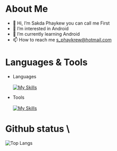 # About Me
- 👋 Hi, I’m Sakda Phaykew you can call me First
- 👀 I’m interested in Android
- 🌱 I’m currently learning Android
- 📫 How to reach me s_phaykrew@hotmail.com

# Languages & Tools
- Languages \
\
[![My Skills](https://skillicons.dev/icons?i=java,kotlin,php,c#&theme=light)](https://skillicons.dev) 

- Tools \
\
[![My Skills](https://skillicons.dev/icons?i=androidstudio,unity,visualstudio,mysql,sqlite&theme=light)](https://skillicons.dev) 

# Github status \
![Top Langs](https://github-readme-stats.vercel.app/api/top-langs/?username=sPhaykrew&layout=compact)

